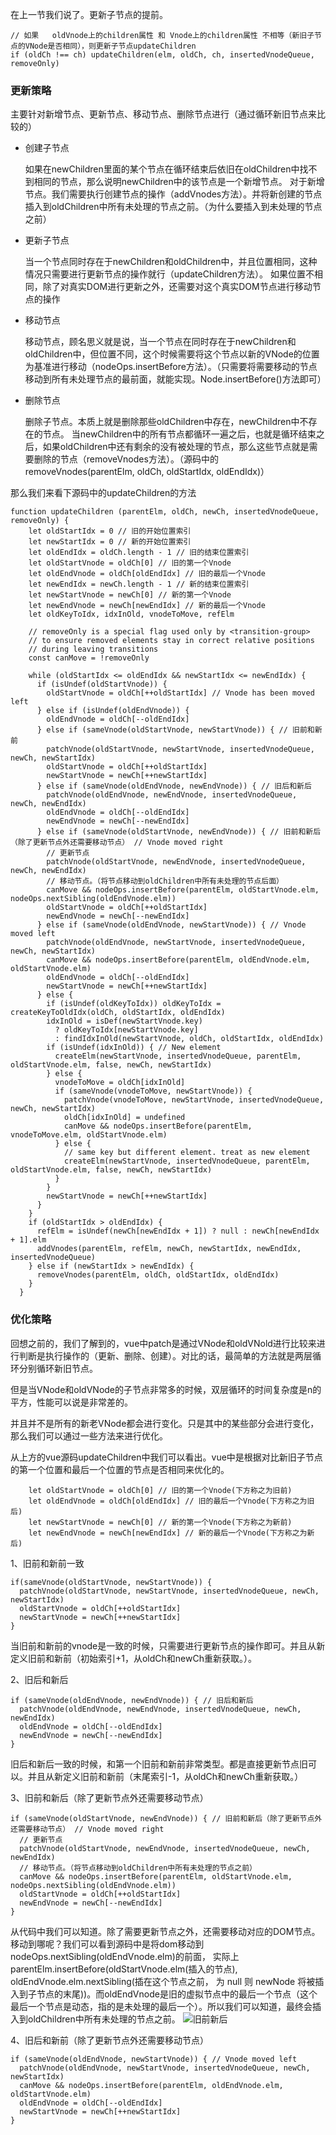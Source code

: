 在上一节我们说了。更新子节点的提前。

```
// 如果   oldVnode上的children属性 和 Vnode上的children属性 不相等（新旧子节点的VNode是否相同），则更新子节点updateChildren
if (oldCh !== ch) updateChildren(elm, oldCh, ch, insertedVnodeQueue, removeOnly)
```
### 更新策略

  主要针对新增节点、更新节点、移动节点、删除节点进行（通过循环新旧节点来比较的）

  * 创建子节点

      如果在newChildren里面的某个节点在循环结束后依旧在oldChildren中找不到相同的节点，那么说明newChildren中的该节点是一个新增节点。 对于新增节点。我们需要执行创建节点的操作（addVnodes方法）。并将新创建的节点插入到oldChildren中所有未处理的节点之前。（为什么要插入到未处理的节点之前）

  * 更新子节点

      当一个节点同时存在于newChildren和oldChildren中，并且位置相同，这种情况只需要进行更新节点的操作就行（updateChildren方法）。
      如果位置不相同，除了对真实DOM进行更新之外，还需要对这个真实DOM节点进行移动节点的操作

  * 移动节点

      移动节点，顾名思义就是说，当一个节点在同时存在于newChildren和oldChildren中，但位置不同，这个时候需要将这个节点以新的VNode的位置为基准进行移动（nodeOps.insertBefore方法）。（只需要将需要移动的节点移动到所有未处理节点的最前面，就能实现。Node.insertBefore()方法即可）

  * 删除节点

    删除子节点。本质上就是删除那些oldChildren中存在，newChildren中不存在的节点。
    当newChildren中的所有节点都循环一遍之后，也就是循环结束之后，如果oldChildren中还有剩余的没有被处理的节点，那么这些节点就是需要删除的节点（removeVnodes方法）。（源码中的removeVnodes(parentElm, oldCh, oldStartIdx, oldEndIdx)）

那么我们来看下源码中的updateChildren的方法

```
function updateChildren (parentElm, oldCh, newCh, insertedVnodeQueue, removeOnly) {
    let oldStartIdx = 0 // 旧的开始位置索引
    let newStartIdx = 0 // 新的开始位置索引
    let oldEndIdx = oldCh.length - 1 // 旧的结束位置索引
    let oldStartVnode = oldCh[0] // 旧的第一个Vnode
    let oldEndVnode = oldCh[oldEndIdx] // 旧的最后一个Vnode
    let newEndIdx = newCh.length - 1 // 新的结束位置索引
    let newStartVnode = newCh[0] // 新的第一个Vnode
    let newEndVnode = newCh[newEndIdx] // 新的最后一个Vnode
    let oldKeyToIdx, idxInOld, vnodeToMove, refElm

    // removeOnly is a special flag used only by <transition-group>
    // to ensure removed elements stay in correct relative positions
    // during leaving transitions
    const canMove = !removeOnly

    while (oldStartIdx <= oldEndIdx && newStartIdx <= newEndIdx) {
      if (isUndef(oldStartVnode)) {
        oldStartVnode = oldCh[++oldStartIdx] // Vnode has been moved left
      } else if (isUndef(oldEndVnode)) {
        oldEndVnode = oldCh[--oldEndIdx]
      } else if (sameVnode(oldStartVnode, newStartVnode)) { // 旧前和新前
        patchVnode(oldStartVnode, newStartVnode, insertedVnodeQueue, newCh, newStartIdx)
        oldStartVnode = oldCh[++oldStartIdx]
        newStartVnode = newCh[++newStartIdx]
      } else if (sameVnode(oldEndVnode, newEndVnode)) { // 旧后和新后
        patchVnode(oldEndVnode, newEndVnode, insertedVnodeQueue, newCh, newEndIdx)
        oldEndVnode = oldCh[--oldEndIdx]
        newEndVnode = newCh[--newEndIdx]
      } else if (sameVnode(oldStartVnode, newEndVnode)) { // 旧前和新后（除了更新节点外还需要移动节点） // Vnode moved right
        // 更新节点
        patchVnode(oldStartVnode, newEndVnode, insertedVnodeQueue, newCh, newEndIdx)
        // 移动节点。（将节点移动到oldChildren中所有未处理的节点后面）
        canMove && nodeOps.insertBefore(parentElm, oldStartVnode.elm, nodeOps.nextSibling(oldEndVnode.elm))
        oldStartVnode = oldCh[++oldStartIdx]
        newEndVnode = newCh[--newEndIdx]
      } else if (sameVnode(oldEndVnode, newStartVnode)) { // Vnode moved left
        patchVnode(oldEndVnode, newStartVnode, insertedVnodeQueue, newCh, newStartIdx)
        canMove && nodeOps.insertBefore(parentElm, oldEndVnode.elm, oldStartVnode.elm)
        oldEndVnode = oldCh[--oldEndIdx]
        newStartVnode = newCh[++newStartIdx]
      } else {
        if (isUndef(oldKeyToIdx)) oldKeyToIdx = createKeyToOldIdx(oldCh, oldStartIdx, oldEndIdx)
        idxInOld = isDef(newStartVnode.key)
          ? oldKeyToIdx[newStartVnode.key]
          : findIdxInOld(newStartVnode, oldCh, oldStartIdx, oldEndIdx)
        if (isUndef(idxInOld)) { // New element
          createElm(newStartVnode, insertedVnodeQueue, parentElm, oldStartVnode.elm, false, newCh, newStartIdx)
        } else {
          vnodeToMove = oldCh[idxInOld]
          if (sameVnode(vnodeToMove, newStartVnode)) {
            patchVnode(vnodeToMove, newStartVnode, insertedVnodeQueue, newCh, newStartIdx)
            oldCh[idxInOld] = undefined
            canMove && nodeOps.insertBefore(parentElm, vnodeToMove.elm, oldStartVnode.elm)
          } else {
            // same key but different element. treat as new element
            createElm(newStartVnode, insertedVnodeQueue, parentElm, oldStartVnode.elm, false, newCh, newStartIdx)
          }
        }
        newStartVnode = newCh[++newStartIdx]
      }
    }
    if (oldStartIdx > oldEndIdx) {
      refElm = isUndef(newCh[newEndIdx + 1]) ? null : newCh[newEndIdx + 1].elm
      addVnodes(parentElm, refElm, newCh, newStartIdx, newEndIdx, insertedVnodeQueue)
    } else if (newStartIdx > newEndIdx) {
      removeVnodes(parentElm, oldCh, oldStartIdx, oldEndIdx)
    }
  }

```

### 优化策略

回想之前的，我们了解到的，vue中patch是通过VNode和oldVNold进行比较来进行判断是执行操作的（更新、删除、创建）。对比的话，最简单的方法就是两层循环分别循环新旧节点。

但是当VNode和oldVNode的子节点非常多的时候，双层循环的时间复杂度是n的平方，性能可以说是非常差的。

并且并不是所有的新老VNode都会进行变化。只是其中的某些部分会进行变化，那么我们可以通过一些方法来进行优化。

从上方的vue源码updateChildren中我们可以看出。vue中是根据对比新旧子节点的第一个位置和最后一个位置的节点是否相同来优化的。

```
    let oldStartVnode = oldCh[0] // 旧的第一个Vnode(下方称之为旧前)
    let oldEndVnode = oldCh[oldEndIdx] // 旧的最后一个Vnode(下方称之为旧后)
    let newStartVnode = newCh[0] // 新的第一个Vnode(下方称之为新前)
    let newEndVnode = newCh[newEndIdx] // 新的最后一个Vnode(下方称之为新后)
```
1、旧前和新前一致
```
if(sameVnode(oldStartVnode, newStartVnode)) {
  patchVnode(oldStartVnode, newStartVnode, insertedVnodeQueue, newCh, newStartIdx)
  oldStartVnode = oldCh[++oldStartIdx]
  newStartVnode = newCh[++newStartIdx]
}
```
当旧前和新前的vnode是一致的时候，只需要进行更新节点的操作即可。并且从新定义旧前和新前（初始索引+1，从oldCh和newCh重新获取。）。

2、旧后和新后
```
if (sameVnode(oldEndVnode, newEndVnode)) { // 旧后和新后
  patchVnode(oldEndVnode, newEndVnode, insertedVnodeQueue, newCh, newEndIdx)
  oldEndVnode = oldCh[--oldEndIdx]
  newEndVnode = newCh[--newEndIdx]
} 
```
旧后和新后一致的时候，和第一个旧前和新前非常类型。都是直接更新节点旧可以。并且从新定义旧前和新前（末尾索引-1，从oldCh和newCh重新获取。）

3、旧前和新后（除了更新节点外还需要移动节点）
```
if (sameVnode(oldStartVnode, newEndVnode)) { // 旧前和新后（除了更新节点外还需要移动节点） // Vnode moved right
  // 更新节点
  patchVnode(oldStartVnode, newEndVnode, insertedVnodeQueue, newCh, newEndIdx)
  // 移动节点。（将节点移动到oldChildren中所有未处理的节点之前）
  canMove && nodeOps.insertBefore(parentElm, oldStartVnode.elm, nodeOps.nextSibling(oldEndVnode.elm))
  oldStartVnode = oldCh[++oldStartIdx]
  newEndVnode = newCh[--newEndIdx]
}
```
从代码中我们可以知道。除了需要更新节点之外，还需要移动对应的DOM节点。移动到哪呢？我们可以看到源码中是将dom移动到nodeOps.nextSibling(oldEndVnode.elm)的前面，
实际上 parentElm.insertBefore(oldStartVnode.elm(插入的节点), oldEndVnode.elm.nextSibling(插在这个节点之前， 为 null 则 newNode 将被插入到子节点的末尾))。而oldEndVnode是旧的虚拟节点中的最后一个节点（这个最后一个节点是动态，指的是未处理的最后一个）。所以我们可以知道，最终会插入到oldChildren中所有未处理的节点之前。
![旧前新后](./images/旧前新后.jpg)

4、旧后和新前（除了更新节点外还需要移动节点）
```
if (sameVnode(oldEndVnode, newStartVnode)) { // Vnode moved left
  patchVnode(oldEndVnode, newStartVnode, insertedVnodeQueue, newCh, newStartIdx)
  canMove && nodeOps.insertBefore(parentElm, oldEndVnode.elm, oldStartVnode.elm)
  oldEndVnode = oldCh[--oldEndIdx]
  newStartVnode = newCh[++newStartIdx]
} 
```